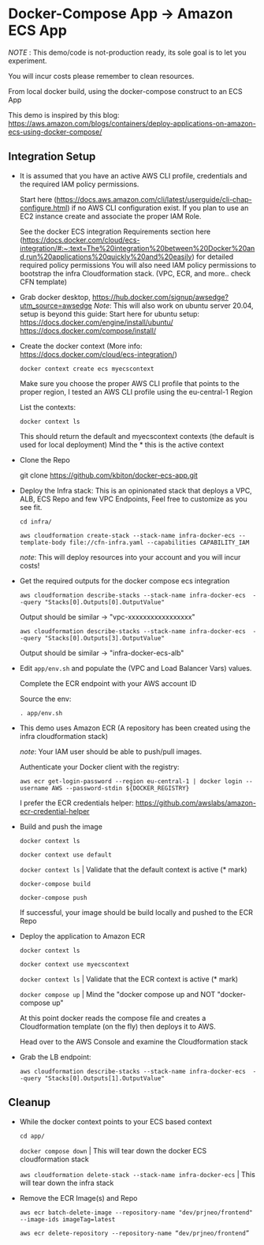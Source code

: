# Docker-Compose App → Amazon ECS App

*NOTE* : This demo/code is not-production ready, its sole goal is to let you experiment.

You will incur costs please remember to clean resources.

From local docker build, using the docker-compose construct to an ECS App 

This demo is inspired by this blog: https://aws.amazon.com/blogs/containers/deploy-applications-on-amazon-ecs-using-docker-compose/

## Integration Setup


 * It is assumed that you have an active AWS CLI profile, credentials and the required IAM policy permissions.
    
    Start here (https://docs.aws.amazon.com/cli/latest/userguide/cli-chap-configure.html) if no AWS CLI configuration exist.
    If you plan to use an EC2 instance create and associate the proper IAM Role.
    
    See the docker ECS integration Requirements section here (https://docs.docker.com/cloud/ecs-integration/#:~:text=The%20integration%20between%20Docker%20and,run%20applications%20quickly%20and%20easily) for detailed required policy permissions
    You will also need IAM policy permissions to bootstrap the infra Cloudformation stack. (VPC, ECR, and more.. check CFN template)
    
 * Grab docker desktop, https://hub.docker.com/signup/awsedge?utm_source=awsedge
    *Note*: This will also work on ubuntu server 20.04, setup is beyond this guide:
     Start here for ubuntu setup:
       https://docs.docker.com/engine/install/ubuntu/
       https://docs.docker.com/compose/install/

 *  Create the docker context (More info: https://docs.docker.com/cloud/ecs-integration/)

    `docker context create ecs myecscontext`
    
    Make sure you choose the proper AWS CLI profile that points to the proper region, I tested an AWS CLI profile using the eu-central-1 Region

    List the contexts:

    `docker context ls`

    This should return the default and myecscontext contexts (the default is used for local deployment)
    Mind the * this is the active context

 * Clone the Repo

   git clone https://github.com/kbiton/docker-ecs-app.git

 * Deploy the Infra stack: This is an opinionated stack that deploys a VPC, ALB, ECS Repo and few VPC Endpoints, Feel free to customize as you see fit.
    
    `cd infra/`

    `aws cloudformation create-stack --stack-name infra-docker-ecs --template-body file://cfn-infra.yaml --capabilities CAPABILITY_IAM`

    *note*: This will deploy resources into your account and you will incur costs!
    
 * Get the required outputs for the docker compose ecs integration
    
    `aws cloudformation describe-stacks --stack-name infra-docker-ecs  --query "Stacks[0].Outputs[0].OutputValue"`

    Output should be similar  → "vpc-xxxxxxxxxxxxxxxxx"

    `aws cloudformation describe-stacks --stack-name infra-docker-ecs  --query "Stacks[0].Outputs[3].OutputValue"`

    Output should be similar  → "infra-docker-ecs-alb"

    
 * Edit `app/env.sh` and populate the (VPC and Load Balancer Vars) values.

   Complete the ECR endpoint with your AWS account ID
   
   Source the env:

   `. app/env.sh`
    
 * This demo uses Amazon ECR (A repository has been created using the infra cloudformation stack)

    *note*: Your IAM user should be able to push/pull images.

    Authenticate your Docker client with the registry: 

    `aws ecr get-login-password --region eu-central-1 | docker login --username AWS --password-stdin
    ${DOCKER_REGISTRY}`

    I prefer the ECR credentials helper: https://github.com/awslabs/amazon-ecr-credential-helper

 * Build and push the image

   `docker context ls`

   `docker context use default`

   `docker context ls`  | Validate that the default context is active (* mark)

   `docker-compose build`

   `docker-compose push`

   If successful, your image should be build locally and pushed to the ECR Repo

 * Deploy the application to Amazon ECR

   `docker context ls`

   `docker context use myecscontext`

   `docker context ls`  | Validate that the ECR context is active (* mark)

   `docker compose up`  | Mind the "docker compose up and NOT "docker-compose up"

   At this point docker reads the compose file and creates a Cloudformation template (on the fly) then deploys it to AWS.

   Head over to the AWS Console and examine the Cloudformation stack

 * Grab the LB endpoint:

   `aws cloudformation describe-stacks --stack-name infra-docker-ecs  --query "Stacks[0].Outputs[1].OutputValue"`


## Cleanup


 * While the docker context points to your ECS based context

    `cd app/` 

    `docker compose down` | This will tear down the docker ECS cloudformation stack    

    `aws cloudformation delete-stack --stack-name infra-docker-ecs` | This will tear down the infra stack

           
 * Remove the ECR Image(s) and Repo

     `aws ecr batch-delete-image --repository-name "dev/prjneo/frontend" --image-ids imageTag=latest`

     `aws ecr delete-repository --repository-name “dev/prjneo/frontend”`


